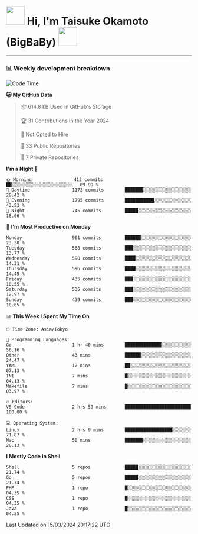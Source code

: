 <!-- Title -->
<h1>
    <img src="https://media.tenor.com/TlyRveJkgo4AAAAi/cloud-cloud-strife.gif" width="50"/> 
    Hi, I'm Taisuke Okamoto (BigBaBy) 
    <img src="https://media.tenor.com/TlyRveJkgo4AAAAi/cloud-cloud-strife.gif" width="50"/>
</h1>

---

<h3> 📊 Weekly development breakdown </h3>
<!-- waka-readme-stats -->

<!--START_SECTION:waka-->
![Code Time](http://img.shields.io/badge/Code%20Time-1%2C701%20hrs%2022%20mins-blue)

**🐱 My GitHub Data** 

> 📦 614.8 kB Used in GitHub's Storage 
 > 
> 🏆 31 Contributions in the Year 2024
 > 
> 🚫 Not Opted to Hire
 > 
> 📜 33 Public Repositories 
 > 
> 🔑 7 Private Repositories 
 > 
**I'm a Night 🦉** 

```text
🌞 Morning                412 commits         ██░░░░░░░░░░░░░░░░░░░░░░░   09.99 % 
🌆 Daytime                1172 commits        ███████░░░░░░░░░░░░░░░░░░   28.42 % 
🌃 Evening                1795 commits        ███████████░░░░░░░░░░░░░░   43.53 % 
🌙 Night                  745 commits         █████░░░░░░░░░░░░░░░░░░░░   18.06 % 
```
📅 **I'm Most Productive on Monday** 

```text
Monday                   961 commits         ██████░░░░░░░░░░░░░░░░░░░   23.30 % 
Tuesday                  568 commits         ███░░░░░░░░░░░░░░░░░░░░░░   13.77 % 
Wednesday                590 commits         ████░░░░░░░░░░░░░░░░░░░░░   14.31 % 
Thursday                 596 commits         ████░░░░░░░░░░░░░░░░░░░░░   14.45 % 
Friday                   435 commits         ███░░░░░░░░░░░░░░░░░░░░░░   10.55 % 
Saturday                 535 commits         ███░░░░░░░░░░░░░░░░░░░░░░   12.97 % 
Sunday                   439 commits         ███░░░░░░░░░░░░░░░░░░░░░░   10.65 % 
```


📊 **This Week I Spent My Time On** 

```text
🕑︎ Time Zone: Asia/Tokyo

💬 Programming Languages: 
Go                       1 hr 40 mins        ██████████████░░░░░░░░░░░   56.16 % 
Other                    43 mins             ██████░░░░░░░░░░░░░░░░░░░   24.47 % 
YAML                     12 mins             ██░░░░░░░░░░░░░░░░░░░░░░░   07.13 % 
INI                      7 mins              █░░░░░░░░░░░░░░░░░░░░░░░░   04.13 % 
Makefile                 7 mins              █░░░░░░░░░░░░░░░░░░░░░░░░   03.97 % 

🔥 Editors: 
VS Code                  2 hrs 59 mins       █████████████████████████   100.00 % 

💻 Operating System: 
Linux                    2 hrs 9 mins        ██████████████████░░░░░░░   71.87 % 
Mac                      50 mins             ███████░░░░░░░░░░░░░░░░░░   28.13 % 
```

**I Mostly Code in Shell** 

```text
Shell                    5 repos             █████░░░░░░░░░░░░░░░░░░░░   21.74 % 
Go                       5 repos             █████░░░░░░░░░░░░░░░░░░░░   21.74 % 
PHP                      1 repo              █░░░░░░░░░░░░░░░░░░░░░░░░   04.35 % 
CSS                      1 repo              █░░░░░░░░░░░░░░░░░░░░░░░░   04.35 % 
Java                     1 repo              █░░░░░░░░░░░░░░░░░░░░░░░░   04.35 % 
```




 Last Updated on 15/03/2024 20:17:22 UTC
<!--END_SECTION:waka-->
